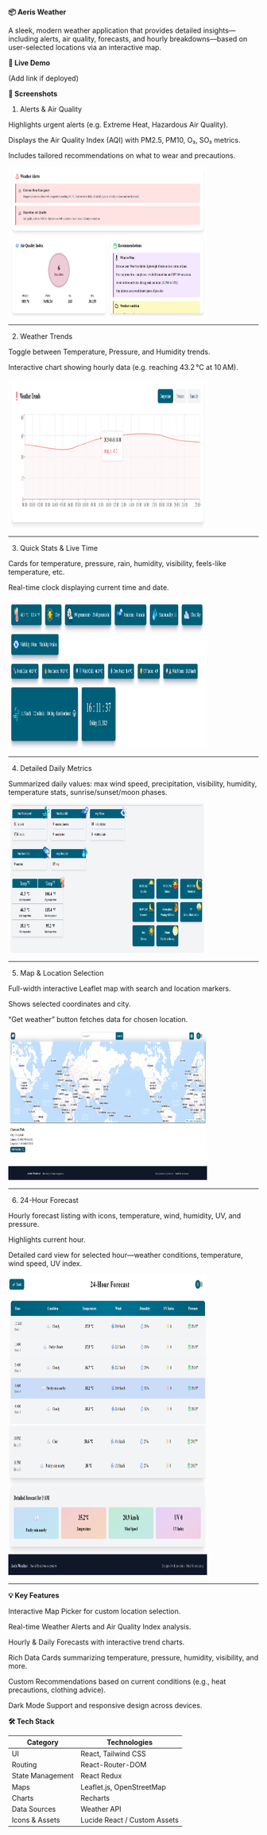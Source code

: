 **📦 Aeris Weather**

A sleek, modern weather application that provides detailed insights—including alerts, air quality, forecasts, and hourly breakdowns—based on user-selected locations via an interactive map.

**🚀 Live Demo**

(Add link if deployed)

**📸 Screenshots**

1. Alerts & Air Quality

Highlights urgent alerts (e.g. Extreme Heat, Hazardous Air Quality).

Displays the Air Quality Index (AQI) with PM2.5, PM10, O₃, SO₃ metrics.

Includes tailored recommendations on what to wear and precautions.

<img src="./public/alerts.png" alt="Alerts & AQI" width="400" height="300" />

---

2. Weather Trends

Toggle between Temperature, Pressure, and Humidity trends.

Interactive chart showing hourly data (e.g. reaching 43.2 °C at 10 AM).

<img src="./public/Graph.png" alt="Chart" width="400" height="300" />

---

3. Quick Stats & Live Time

Cards for temperature, pressure, rain, humidity, visibility, feels-like temperature, etc.

Real-time clock displaying current time and date.

<img src="./public//todays-stats.png" alt="Quick Stats" width="400" height="300" />

---

4. Detailed Daily Metrics

Summarized daily values: max wind speed, precipitation, visibility, humidity, temperature stats, sunrise/sunset/moon phases.

<img src="./public/detailed-metrics.png" alt="Detailed Metrics" width="400" height="300" />

---

5. Map & Location Selection

Full-width interactive Leaflet map with search and location markers.

Shows selected coordinates and city.

“Get weather” button fetches data for chosen location.

<img src="./public/map.png" alt="Map" width="400" height="300" />

---
 
6. 24-Hour Forecast

Hourly forecast listing with icons, temperature, wind, humidity, UV, and pressure.

Highlights current hour.

Detailed card view for selected hour—weather conditions, temperature, wind speed, UV index.

<img src="./public/hour-forecast.png" alt="Hours Metrics" width="400" height="300" />
<img src="./public/hours-detail.png" alt="Hours metrics" width="400" height="300" />

---

**💡 Key Features**

Interactive Map Picker for custom location selection.

Real-time Weather Alerts and Air Quality Index analysis.

Hourly & Daily Forecasts with interactive trend charts.

Rich Data Cards summarizing temperature, pressure, humidity, visibility, and more.

Custom Recommendations based on current conditions (e.g., heat precautions, clothing advice).

Dark Mode Support and responsive design across devices.


**🛠 Tech Stack**

| Category           | Technologies                    |
|--------------------|---------------------------------|
| UI                 | React, Tailwind CSS             |
| Routing            | React-Router-DOM                |
| State Management   | React Redux                     |
| Maps               | Leaflet.js, OpenStreetMap       |
| Charts             | Recharts                        |
| Data Sources       | Weather API                     |
| Icons & Assets     | Lucide React / Custom Assets    |
